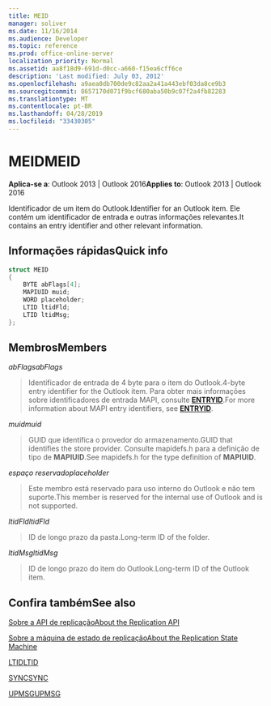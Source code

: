 ```yaml
---
title: MEID
manager: soliver
ms.date: 11/16/2014
ms.audience: Developer
ms.topic: reference
ms.prod: office-online-server
localization_priority: Normal
ms.assetid: aa8f18d9-691d-d0cc-a660-f15ea6cff6ce
description: 'Last modified: July 03, 2012'
ms.openlocfilehash: a9aea0db700de9c82aa2a41a443ebf03da8ce9b3
ms.sourcegitcommit: 8657170d071f9bcf680aba50b9c07f2a4fb82283
ms.translationtype: MT
ms.contentlocale: pt-BR
ms.lasthandoff: 04/28/2019
ms.locfileid: "33430305"
---
```

# <a name="meid"></a><span data-ttu-id="70773-103">MEID</span><span class="sxs-lookup"><span data-stu-id="70773-103">MEID</span></span>

 
  
<span data-ttu-id="70773-104">**Aplica-se a**: Outlook 2013 | Outlook 2016</span><span class="sxs-lookup"><span data-stu-id="70773-104">**Applies to**: Outlook 2013 | Outlook 2016</span></span> 
  
<span data-ttu-id="70773-105">Identificador de um item do Outlook.</span><span class="sxs-lookup"><span data-stu-id="70773-105">Identifier for an Outlook item.</span></span> <span data-ttu-id="70773-106">Ele contém um identificador de entrada e outras informações relevantes.</span><span class="sxs-lookup"><span data-stu-id="70773-106">It contains an entry identifier and other relevant information.</span></span>
  
## <a name="quick-info"></a><span data-ttu-id="70773-107">Informações rápidas</span><span class="sxs-lookup"><span data-stu-id="70773-107">Quick info</span></span>

```cpp
struct MEID 
{ 
    BYTE abFlags[4]; 
    MAPIUID muid; 
    WORD placeholder; 
    LTID ltidFld; 
    LTID ltidMsg; 
};
```

## <a name="members"></a><span data-ttu-id="70773-108">Membros</span><span class="sxs-lookup"><span data-stu-id="70773-108">Members</span></span>

 <span data-ttu-id="70773-109">_abFlags_</span><span class="sxs-lookup"><span data-stu-id="70773-109">_abFlags_</span></span>
  
> <span data-ttu-id="70773-110">Identificador de entrada de 4 byte para o item do Outlook.</span><span class="sxs-lookup"><span data-stu-id="70773-110">4-byte entry identifier for the Outlook item.</span></span> <span data-ttu-id="70773-111">Para obter mais informações sobre identificadores de entrada MAPI, consulte **[ENTRYID](entryid.md)**.</span><span class="sxs-lookup"><span data-stu-id="70773-111">For more information about MAPI entry identifiers, see **[ENTRYID](entryid.md)**.</span></span> 
    
 <span data-ttu-id="70773-112">_muid_</span><span class="sxs-lookup"><span data-stu-id="70773-112">_muid_</span></span>
  
> <span data-ttu-id="70773-113">GUID que identifica o provedor do armazenamento.</span><span class="sxs-lookup"><span data-stu-id="70773-113">GUID that identifies the store provider.</span></span> <span data-ttu-id="70773-114">Consulte mapidefs.h para a definição de tipo de **MAPIUID**.</span><span class="sxs-lookup"><span data-stu-id="70773-114">See mapidefs.h for the type definition of **MAPIUID**.</span></span> 
    
 <span data-ttu-id="70773-115">_espaço reservado_</span><span class="sxs-lookup"><span data-stu-id="70773-115">_placeholder_</span></span>
  
> <span data-ttu-id="70773-116">Este membro está reservado para uso interno do Outlook e não tem suporte.</span><span class="sxs-lookup"><span data-stu-id="70773-116">This member is reserved for the internal use of Outlook and is not supported.</span></span>
    
 <span data-ttu-id="70773-117">_ltidFld_</span><span class="sxs-lookup"><span data-stu-id="70773-117">_ltidFld_</span></span>
  
> <span data-ttu-id="70773-118">ID de longo prazo da pasta.</span><span class="sxs-lookup"><span data-stu-id="70773-118">Long-term ID of the folder.</span></span>
    
 <span data-ttu-id="70773-119">_ltidMsg_</span><span class="sxs-lookup"><span data-stu-id="70773-119">_ltidMsg_</span></span>
  
> <span data-ttu-id="70773-120">ID de longo prazo do item do Outlook.</span><span class="sxs-lookup"><span data-stu-id="70773-120">Long-term ID of the Outlook item.</span></span>
    
## <a name="see-also"></a><span data-ttu-id="70773-121">Confira também</span><span class="sxs-lookup"><span data-stu-id="70773-121">See also</span></span>



[<span data-ttu-id="70773-122">Sobre a API de replicação</span><span class="sxs-lookup"><span data-stu-id="70773-122">About the Replication API</span></span>](about-the-replication-api.md)
  
[<span data-ttu-id="70773-123">Sobre a máquina de estado de replicação</span><span class="sxs-lookup"><span data-stu-id="70773-123">About the Replication State Machine</span></span>](about-the-replication-state-machine.md)
  
[<span data-ttu-id="70773-124">LTID</span><span class="sxs-lookup"><span data-stu-id="70773-124">LTID</span></span>](ltid.md)
  
[<span data-ttu-id="70773-125">SYNC</span><span class="sxs-lookup"><span data-stu-id="70773-125">SYNC</span></span>](sync.md)
  
[<span data-ttu-id="70773-126">UPMSG</span><span class="sxs-lookup"><span data-stu-id="70773-126">UPMSG</span></span>](upmsg.md)

